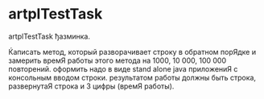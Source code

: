 # artplTestTask
artplTestTask
ђазминка.


Ќаписать метод, который разворачивает строку в обратном порЯдке и 
замерить времЯ работы этого метода на 1000, 10 000, 100 000 повторений.
оформить надо в виде stand alone java приложениЯ с консольным вводом строки.
результатом работы должны быть строка, развернутаЯ строка и 3 цифры (времЯ работы).
